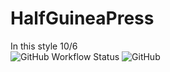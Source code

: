 # HalfGuineaPress
In this style 10/6
<br>
<img alt="GitHub Workflow Status" src="https://img.shields.io/github/workflow/status/Red-Panda-Rogues/HalfGuineaPress/Force%20Build%20Main%20Page?style=plastic">
<img alt="GitHub" src="https://img.shields.io/github/license/Red-Panda-Rogues/HalfGuineaPress?style=plastic">
